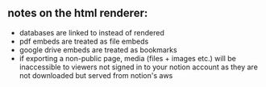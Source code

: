 ## notes on the html renderer:

- databases are linked to instead of rendered
- pdf embeds are treated as file embeds
- google drive embeds are treated as bookmarks
- if exporting a non-public page, media (files + images etc.) will be inaccessible to viewers
  not signed in to your notion account as they are not downloaded but served from notion's aws
